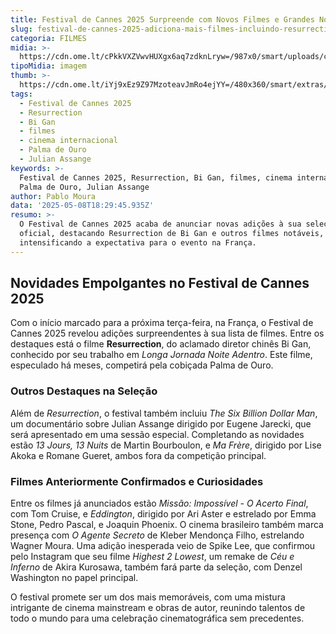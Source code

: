 ```yaml
---
title: Festival de Cannes 2025 Surpreende com Novos Filmes e Grandes Nomes no Elenco
slug: festival-de-cannes-2025-adiciona-mais-filmes-incluindo-resurrection-de-bi-gan
categoria: FILMES
midia: >-
  https://cdn.ome.lt/cPkkVXZVwvHUXgx6aq7zdknLryw=/987x0/smart/uploads/conteudo/fotos/resurrection-bi-gan.jpg
tipoMidia: imagem
thumb: >-
  https://cdn.ome.lt/iYj9xEz9Z97MzoteavJmRo4ejYY=/480x360/smart/extras/conteudos/resurrection-bi-gan.jpg
tags:
  - Festival de Cannes 2025
  - Resurrection
  - Bi Gan
  - filmes
  - cinema internacional
  - Palma de Ouro
  - Julian Assange
keywords: >-
  Festival de Cannes 2025, Resurrection, Bi Gan, filmes, cinema internacional,
  Palma de Ouro, Julian Assange
author: Pablo Moura
data: '2025-05-08T18:29:45.935Z'
resumo: >-
  O Festival de Cannes 2025 acaba de anunciar novas adições à sua seleção
  oficial, destacando Resurrection de Bi Gan e outros filmes notáveis,
  intensificando a expectativa para o evento na França.
---
```


## Novidades Empolgantes no Festival de Cannes 2025

Com o início marcado para a próxima terça-feira, na França, o Festival de Cannes 2025 revelou adições surpreendentes à sua lista de filmes. Entre os destaques está o filme **Resurrection**, do aclamado diretor chinês Bi Gan, conhecido por seu trabalho em *Longa Jornada Noite Adentro*. Este filme, especulado há meses, competirá pela cobiçada Palma de Ouro.

### Outros Destaques na Seleção

Além de *Resurrection*, o festival também incluiu *The Six Billion Dollar Man*, um documentário sobre Julian Assange dirigido por Eugene Jarecki, que será apresentado em uma sessão especial. Completando as novidades estão *13 Jours, 13 Nuits* de Martin Bourboulon, e *Ma Frère*, dirigido por Lise Akoka e Romane Gueret, ambos fora da competição principal.

### Filmes Anteriormente Confirmados e Curiosidades

Entre os filmes já anunciados estão *Missão: Impossível - O Acerto Final*, com Tom Cruise, e *Eddington*, dirigido por Ari Aster e estrelado por Emma Stone, Pedro Pascal, e Joaquin Phoenix. O cinema brasileiro também marca presença com *O Agente Secreto* de Kleber Mendonça Filho, estrelando Wagner Moura. Uma adição inesperada veio de Spike Lee, que confirmou pelo Instagram que seu filme *Highest 2 Lowest*, um remake de *Céu e Inferno* de Akira Kurosawa, também fará parte da seleção, com Denzel Washington no papel principal.

O festival promete ser um dos mais memoráveis, com uma mistura intrigante de cinema mainstream e obras de autor, reunindo talentos de todo o mundo para uma celebração cinematográfica sem precedentes.
